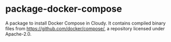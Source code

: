 # package-docker-compose

A package to install Docker Compose in Cloudy. It contains compiled binary files from <https://github.com/docker/compose/>, a repository licensed under Apache-2.0.
